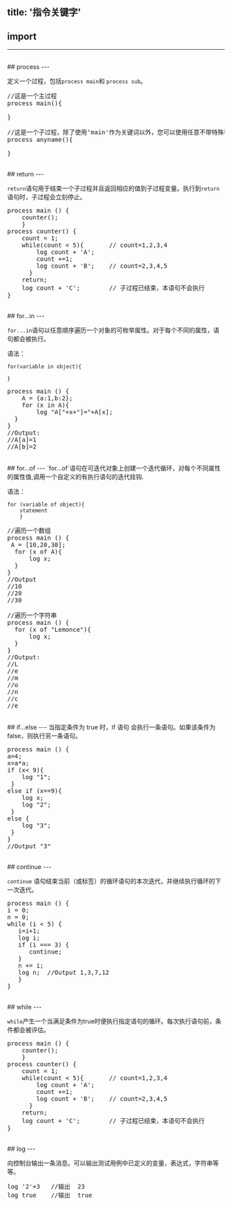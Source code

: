 title: '指令关键字'
---

## import
---

<br>
## process
---

定义一个过程，包括`process main`和 `process sub`。
<pre class='sublemon'>//这是一个主过程
process main(){

}

//这是一个子过程，除了使用‘main'作为关键词以外，您可以使用任意不带特殊符号的字符串来对子过程进行命名。
process anyname(){ 

}</pre>  

<br>
## return
---

`return`语句用于结束一个子过程并且返回相应的值到子过程变量。执行到`return`语句时，子过程会立刻停止。
<pre class='sublemon'>
process main () {
	counter();   
	}  
process counter() {
	count = 1;
	while(count < 5){	    // count=1,2,3,4
		log count + 'A';
		count +=1;
		log count + 'B';    // count=2,3,4,5
      }
	return;
    log count + 'C';        // 子过程已结束，本语句不会执行      
}</pre>

<br>
## for...in
---

`for...in`语句以任意顺序遍历一个对象的可枚举属性。对于每个不同的属性，语句都会被执行。

语法：
```
for(variable in object){

}
```

<pre class="sublemon">
process main () {
	A = {a:1,b:2};
	for (x in A){
    	log "A["+x+"]="+A[x];
  }
}
//Output:
//A[a]=1
//A[b]=2</pre>

<br>
## for...of
---
`for...of`语句在可迭代对象上创建一个迭代循环，对每个不同属性的属性值,调用一个自定义的有执行语句的迭代挂钩.

语法：
```
for (variable of object){
	statement
	}
```

<pre class='sublemon'>
//遍历一个数组
process main () {
 A = [10,20,30];
  for (x of A){
      log x;
  }
}
//Output
//10
//20
//30

//遍历一个字符串
process main () {
  for (x of "Lemonce"){
      log x;
  }
}
//Output:
//L
//e
//m
//o
//n
//c
//e</pre>

<br>
## if...else
---
当指定条件为 true 时，if 语句 会执行一条语句。如果该条件为 false，则执行另一条语句。

<pre class='sublemon'>
process main () {
a=4;
x=a*a;
if (x< 9){
    log "1";
 }
else if (x==9){
    log x;
    log "2";
 }
else {
    log "3";
 }
}
//Output "3"</pre>

<br>
## continue
---

`continue` 语句结束当前（或标签）的循环语句的本次迭代，并继续执行循环的下一次迭代。

<pre class='sublemon'>
process main () {
i = 0;
n = 0;
while (i < 5) {
   i=i+1;
   log i;
   if (i === 3) {
      continue;
   }
   n += i;
   log n;  //Output 1,3,7,12
   }
}</pre>

<br>
## while
---

`while`产生一个当满足条件为true时便执行指定语句的循环。每次执行语句前，条件都会被评估。
<pre class='sublemon'>
process main () {
	counter();   
	}  
process counter() {
	count = 1;
	while(count < 5){	    // count=1,2,3,4
		log count + 'A';
		count +=1;
		log count + 'B';    // count=2,3,4,5
      }
	return;
    log count + 'C';        // 子过程已结束，本语句不会执行      
}</pre>

<br>
## log
---

向控制台输出一条消息。可以输出测试用例中已定义的变量，表达式，字符串等等。

<pre class='sublemon'>
log '2'+3	//输出  23
log true	//输出  true</pre>
